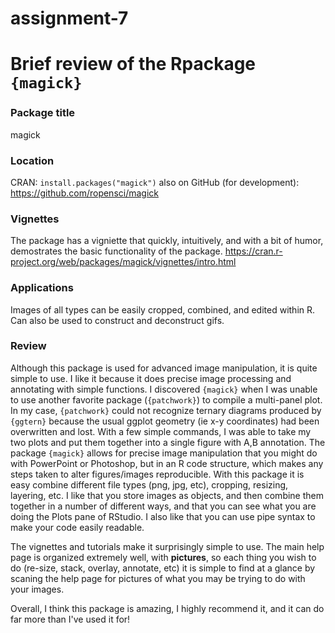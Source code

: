 # assignment-7
# Brief review of the Rpackage `{magick}`

### Package title
magick

### Location
CRAN: `install.packages("magick")` also on GitHub (for development): https://github.com/ropensci/magick

### Vignettes
The package has a vigniette that quickly, intuitively, and with a bit of humor, demostrates the basic functionality of the package. 
https://cran.r-project.org/web/packages/magick/vignettes/intro.html

### Applications
Images of all types can be easily cropped, combined, and edited within R. Can also be used to construct and deconstruct gifs.

### Review
Although this package is used for advanced image manipulation, it is quite simple to use. I like it because it does precise image processing and annotating with simple functions. I discovered `{magick}` when I was unable to use another favorite package (`{patchwork}`) to compile a multi-panel plot. In my case, `{patchwork}` could not recognize ternary diagrams produced by `{ggtern}` because the usual ggplot geometry (ie x-y coordinates) had been overwritten and lost. With a few simple commands, I was able to take my two plots and put them together into a single figure with A,B annotation. The package `{magick}` allows for precise image manipulation that you might do with PowerPoint or Photoshop, but in an R code structure, which makes any steps taken to alter figures/images reproducible. With this package it is easy combine different file types (png, jpg, etc), cropping, resizing, layering, etc. I like that you store images as objects, and then combine them together in a number of different ways, and that you can see what you are doing the Plots pane of RStudio. I also like that you can use pipe syntax to make your code easily readable. 

The vignettes and tutorials make it surprisingly simple to use. The main help page is organized extremely well, with **pictures**, so each thing you wish to do (re-size, stack, overlay, annotate, etc) it is simple to find at a glance by scaning the help page for pictures of what you may be trying to do with your images.

Overall, I think this package is amazing, I highly recommend it, and it can do far more than I've used it for!
